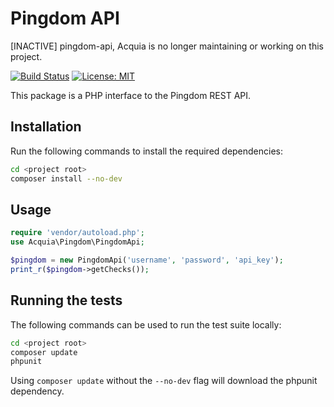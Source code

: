 Pingdom API
===========

[INACTIVE] pingdom-api, Acquia is no longer maintaining or working on this project.

[![Build Status](https://travis-ci.org/acquia/pingdom-api.png?branch=master)](https://travis-ci.org/acquia/pingdom-api)
[![License: MIT](https://img.shields.io/badge/License-MIT-yellow.svg)](https://opensource.org/licenses/MIT)

This package is a PHP interface to the Pingdom REST API.

Installation
------------

Run the following commands to install the required dependencies:

```bash
cd <project root>
composer install --no-dev
```

Usage
-----

```php
require 'vendor/autoload.php';
use Acquia\Pingdom\PingdomApi;

$pingdom = new PingdomApi('username', 'password', 'api_key');
print_r($pingdom->getChecks());
```

Running the tests
-----------------

The following commands can be used to run the test suite locally:

```bash
cd <project root>
composer update
phpunit
```

Using `composer update` without the `--no-dev` flag will download the phpunit
dependency.

